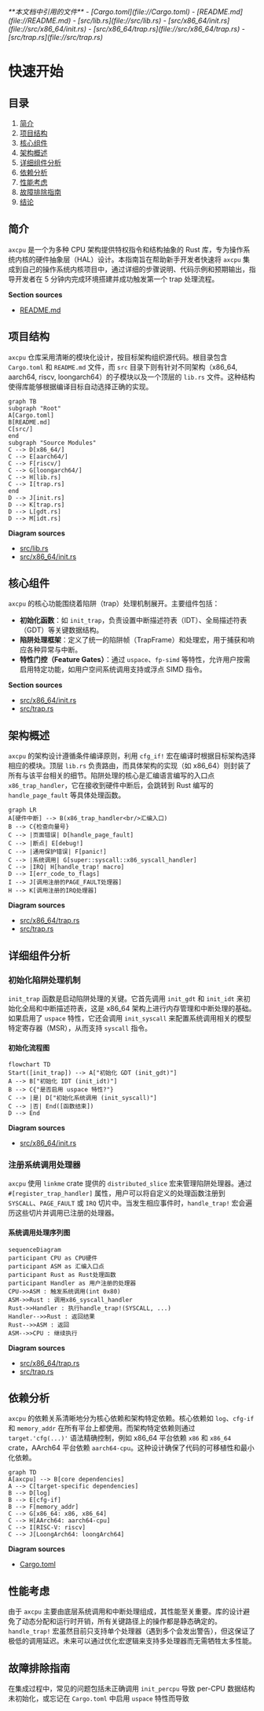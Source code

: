 <cite>
**本文档中引用的文件**
- [Cargo.toml](file://Cargo.toml)
- [README.md](file://README.md)
- [src/lib.rs](file://src/lib.rs)
- [src/x86_64/init.rs](file://src/x86_64/init.rs)
- [src/x86_64/trap.rs](file://src/x86_64/trap.rs)
- [src/trap.rs](file://src/trap.rs)
</cite>

# 快速开始

## 目录
1. [简介](#简介)
2. [项目结构](#项目结构)
3. [核心组件](#核心组件)
4. [架构概述](#架构概述)
5. [详细组件分析](#详细组件分析)
6. [依赖分析](#依赖分析)
7. [性能考虑](#性能考虑)
8. [故障排除指南](#故障排除指南)
9. [结论](#结论)

## 简介

`axcpu` 是一个为多种 CPU 架构提供特权指令和结构抽象的 Rust 库，专为操作系统内核的硬件抽象层（HAL）设计。本指南旨在帮助新手开发者快速将 `axcpu` 集成到自己的操作系统内核项目中，通过详细的步骤说明、代码示例和预期输出，指导开发者在 5 分钟内完成环境搭建并成功触发第一个 trap 处理流程。

**Section sources**
- [README.md](file://README.md#L1-L15)

## 项目结构

`axcpu` 仓库采用清晰的模块化设计，按目标架构组织源代码。根目录包含 `Cargo.toml` 和 `README.md` 文件，而 `src` 目录下则有针对不同架构（x86_64, aarch64, riscv, loongarch64）的子模块以及一个顶层的 `lib.rs` 文件。这种结构使得库能够根据编译目标自动选择正确的实现。

```mermaid
graph TB
subgraph "Root"
A[Cargo.toml]
B[README.md]
C[src/]
end
subgraph "Source Modules"
C --> D[x86_64/]
C --> E[aarch64/]
C --> F[riscv/]
C --> G[loongarch64/]
C --> H[lib.rs]
C --> I[trap.rs]
end
D --> J[init.rs]
D --> K[trap.rs]
D --> L[gdt.rs]
D --> M[idt.rs]
```

**Diagram sources**
- [src/lib.rs](file://src/lib.rs#L1-L29)
- [src/x86_64/init.rs](file://src/x86_64/init.rs#L1-L39)

## 核心组件

`axcpu` 的核心功能围绕着陷阱（trap）处理机制展开。主要组件包括：
- **初始化函数**：如 `init_trap`，负责设置中断描述符表（IDT）、全局描述符表（GDT）等关键数据结构。
- **陷阱处理框架**：定义了统一的陷阱帧（TrapFrame）和处理宏，用于捕获和响应各种异常与中断。
- **特性门控（Feature Gates）**：通过 `uspace`、`fp-simd` 等特性，允许用户按需启用特定功能，如用户空间系统调用支持或浮点 SIMD 指令。

**Section sources**
- [src/x86_64/init.rs](file://src/x86_64/init.rs#L1-L39)
- [src/trap.rs](file://src/trap.rs#L1-L45)

## 架构概述

`axcpu` 的架构设计遵循条件编译原则，利用 `cfg_if!` 宏在编译时根据目标架构选择相应的模块。顶层 `lib.rs` 负责路由，而具体架构的实现（如 x86_64）则封装了所有与该平台相关的细节。陷阱处理的核心是汇编语言编写的入口点 `x86_trap_handler`，它在接收到硬件中断后，会跳转到 Rust 编写的 `handle_page_fault` 等具体处理函数。

```mermaid
graph LR
A[硬件中断] --> B(x86_trap_handler<br/>汇编入口)
B --> C{检查向量号}
C --> |页面错误| D[handle_page_fault]
C --> |断点| E[debug!]
C --> |通用保护错误| F[panic!]
C --> |系统调用| G[super::syscall::x86_syscall_handler]
C --> |IRQ| H[handle_trap! macro]
D --> I[err_code_to_flags]
I --> J[调用注册的PAGE_FAULT处理器]
H --> K[调用注册的IRQ处理器]
```

**Diagram sources**
- [src/x86_64/trap.rs](file://src/x86_64/trap.rs#L1-L93)
- [src/trap.rs](file://src/trap.rs#L1-L45)

## 详细组件分析

### 初始化陷阱处理机制

`init_trap` 函数是启动陷阱处理的关键。它首先调用 `init_gdt` 和 `init_idt` 来初始化全局和中断描述符表，这是 x86_64 架构上进行内存管理和中断处理的基础。如果启用了 `uspace` 特性，它还会调用 `init_syscall` 来配置系统调用相关的模型特定寄存器（MSR），从而支持 `syscall` 指令。

#### 初始化流程图
```mermaid
flowchart TD
Start([init_trap]) --> A["初始化 GDT (init_gdt)"]
A --> B["初始化 IDT (init_idt)"]
B --> C{"是否启用 uspace 特性?"}
C --> |是| D["初始化系统调用 (init_syscall)"]
C --> |否| End([函数结束])
D --> End
```

**Diagram sources**
- [src/x86_64/init.rs](file://src/x86_64/init.rs#L25-L38)

### 注册系统调用处理器

`axcpu` 使用 `linkme` crate 提供的 `distributed_slice` 宏来管理陷阱处理器。通过 `#[register_trap_handler]` 属性，用户可以将自定义的处理函数注册到 `SYSCALL`、`PAGE_FAULT` 或 `IRQ` 切片中。当发生相应事件时，`handle_trap!` 宏会遍历这些切片并调用已注册的处理器。

#### 系统调用处理序列图
```mermaid
sequenceDiagram
participant CPU as CPU硬件
participant ASM as 汇编入口点
participant Rust as Rust处理函数
participant Handler as 用户注册的处理器
CPU->>ASM : 触发系统调用(int 0x80)
ASM->>Rust : 调用x86_syscall_handler
Rust->>Handler : 执行handle_trap!(SYSCALL, ...)
Handler-->>Rust : 返回结果
Rust-->>ASM : 返回
ASM-->>CPU : 继续执行
```

**Diagram sources**
- [src/x86_64/trap.rs](file://src/x86_64/trap.rs#L1-L93)
- [src/trap.rs](file://src/trap.rs#L1-L45)

## 依赖分析

`axcpu` 的依赖关系清晰地分为核心依赖和架构特定依赖。核心依赖如 `log`、`cfg-if` 和 `memory_addr` 在所有平台上都使用。而架构特定依赖则通过 `target.'cfg(...)'` 语法精确控制，例如 x86_64 平台依赖 `x86` 和 `x86_64` crate，AArch64 平台依赖 `aarch64-cpu`。这种设计确保了代码的可移植性和最小化依赖。

```mermaid
graph TD
A[axcpu] --> B[core dependencies]
A --> C[target-specific dependencies]
B --> D[log]
B --> E[cfg-if]
B --> F[memory_addr]
C --> G[x86_64: x86, x86_64]
C --> H[AArch64: aarch64-cpu]
C --> I[RISC-V: riscv]
C --> J[LoongArch64: loongArch64]
```

**Diagram sources**
- [Cargo.toml](file://Cargo.toml#L1-L62)

## 性能考虑

由于 `axcpu` 主要由底层系统调用和中断处理组成，其性能至关重要。库的设计避免了动态分配和运行时开销，所有关键路径上的操作都是静态确定的。`handle_trap!` 宏虽然目前只支持单个处理器（遇到多个会发出警告），但这保证了极低的调用延迟。未来可以通过优化宏逻辑来支持多处理器而无需牺牲太多性能。

## 故障排除指南

在集成过程中，常见的问题包括未正确调用 `init_percpu` 导致 per-CPU 数据结构未初始化，或忘记在 `Cargo.toml` 中启用 `uspace` 特性而导致